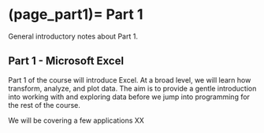 (page_part1)=
Part 1
=======================

General introductory notes about Part 1.

## Part 1 - Microsoft Excel

Part 1 of the course will introduce Excel. At a broad level, we will learn how transform, analyze, and plot data. The aim is to provide a gentle introduction into working with and exploring data before we jump into programming for the rest of the course.

We will be covering a few applications XX